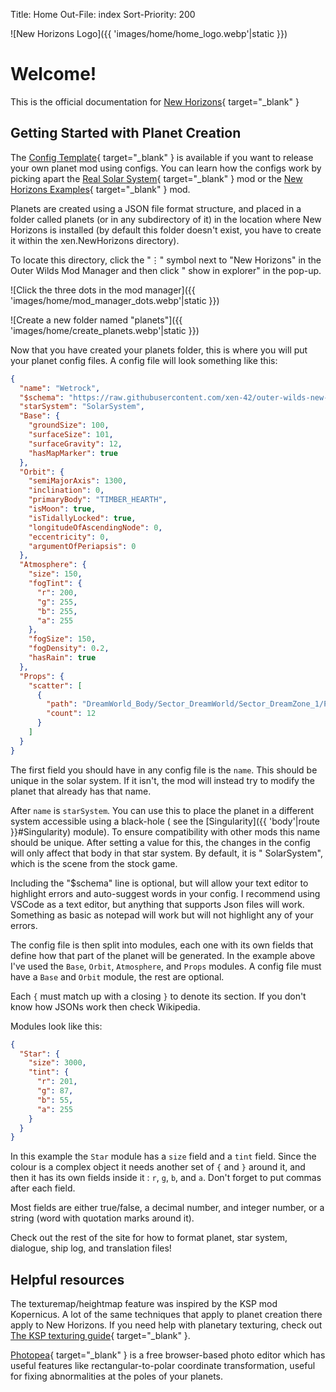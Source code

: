 Title: Home
Out-File: index
Sort-Priority: 200

![New Horizons Logo]({{ 'images/home/home_logo.webp'|static }})

# Welcome!
        
This is the official documentation for [New Horizons](https://github.com/xen-42/outer-wilds-new-horizons){ target="_blank" }

## Getting Started with Planet Creation

The [Config Template](https://github.com/xen-42/ow-new-horizons-config-template){ target="_blank" } is available if you want to release your own
planet mod using configs. You can learn how the configs work by picking apart
the [Real Solar System](https://github.com/xen-42/outer-wilds-real-solar-system){ target="_blank" } mod or
the [New Horizons Examples](https://github.com/xen-42/ow-new-horizons-examples){ target="_blank" } mod.

Planets are created using a JSON file format structure, and placed in a folder called planets (or in any subdirectory of
it) in the location where New Horizons is installed (by default this folder doesn't exist, you have to create it within
the xen.NewHorizons directory).

To locate this directory, click the "⋮" symbol next to "New Horizons" in the Outer Wilds Mod Manager and then click "
show in explorer" in the pop-up.

![Click the three dots in the mod manager]({{ 'images/home/mod_manager_dots.webp'|static }})

![Create a new folder named "planets"]({{ 'images/home/create_planets.webp'|static }})

Now that you have created your planets folder, this is where you will put your planet config files. A config file will
look something like this:

```json
{
  "name": "Wetrock",
  "$schema": "https://raw.githubusercontent.com/xen-42/outer-wilds-new-horizons/master/NewHorizons/schema.json",
  "starSystem": "SolarSystem",
  "Base": {
    "groundSize": 100,
    "surfaceSize": 101,
    "surfaceGravity": 12,
    "hasMapMarker": true
  },
  "Orbit": {
    "semiMajorAxis": 1300,
    "inclination": 0,
    "primaryBody": "TIMBER_HEARTH",
    "isMoon": true,
    "isTidallyLocked": true,
    "longitudeOfAscendingNode": 0,
    "eccentricity": 0,
    "argumentOfPeriapsis": 0
  },
  "Atmosphere": {
    "size": 150,
    "fogTint": {
      "r": 200,
      "g": 255,
      "b": 255,
      "a": 255
    },
    "fogSize": 150,
    "fogDensity": 0.2,
    "hasRain": true
  },
  "Props": {
    "scatter": [
      {
        "path": "DreamWorld_Body/Sector_DreamWorld/Sector_DreamZone_1/Props_DreamZone_1/OtherComponentsGroup/Trees_Z1/DreamHouseIsland/Tree_DW_M_Var",
        "count": 12
      }
    ]
  }
}
```

The first field you should have in any config file is the `name`. This should be unique in the solar system. If it
isn't, the mod will instead try to modify the planet that already has that name.

After `name` is `starSystem`. You can use this to place the planet in a different system accessible using a black-hole (
see the [Singularity]({{ 'body'|route }}#Singularity) module). To ensure compatibility with other mods this name should be unique. After
setting a value for this, the changes in the config will only affect that body in that star system. By default, it is "
SolarSystem", which is the scene from the stock game.

Including the "$schema" line is optional, but will allow your text editor to highlight errors and auto-suggest words in
your config. I recommend using VSCode as a text editor, but anything that supports Json files will work. Something as
basic as notepad will work but will not highlight any of your errors.

The config file is then split into modules, each one with its own fields that define how that part of the planet will be
generated. In the example above I've used the `Base`, `Orbit`, `Atmosphere`, and `Props` modules. A config file must
have a `Base` and `Orbit` module, the rest are optional.

Each `{` must match up with a closing `}` to denote its section. If you don't know how JSONs work then check Wikipedia.

Modules look like this:

```json
{
  "Star": {
    "size": 3000,
    "tint": {
      "r": 201,
      "g": 87,
      "b": 55,
      "a": 255
    }
  }
}
```

In this example the `Star` module has a `size` field and a `tint` field. Since the colour is a complex object it needs
another set of `{` and `}` around it, and then it has its own fields inside it : `r`, `g`, `b`, and `a`. Don't forget to put
commas after each field.

Most fields are either true/false, a decimal number, and integer number, or a string (word with quotation marks around
it).

Check out the rest of the site for how to format planet, star system, dialogue, ship log, and translation files!

## Helpful resources

The texturemap/heightmap feature was inspired by the KSP mod Kopernicus. A lot of the same techniques that apply to
planet creation there apply to New Horizons. If you need help with planetary texturing, check out [The KSP texturing guide](https://forum.kerbalspaceprogram.com/index.php?/topic/165285-planetary-texturing-guide-repository/){ target="_blank" }.

[Photopea](https://www.photopea.com/){ target="_blank" } is a free browser-based photo editor which has useful features like
rectangular-to-polar coordinate transformation, useful for fixing abnormalities at the poles of your planets. 